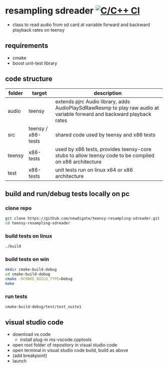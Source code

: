 # resampling sdreader [![C/C++ CI](https://github.com/newdigate/teensy-resampling-sdreader/workflows/C/C++%20CI/badge.svg) ](https://github.com/newdigate/teensy-resampling-sdreader/actions)
* class to read audio from sd card at variable forward and backward playback rates on teensy  

## requirements
  * cmake 
  * boost unit-test library 
## code structure

| folder | target             | description                                                                                                            |
|--------|--------------------|------------------------------------------------------------------------------------------------------------------------|
| audio  | teensy             | extends pjrc Audio library, adds AudioPlaySdRawResmp to play raw audio at variable forward and backward playback rates |
| src    | teensy / x86-tests | shared code used by teensy and x86 tests                                                                               |
| teensy | x86-tests          | used by x86 tests, provides teensy-core stubs to allow teensy code to be compiled on x86 architecture                  |
| test   | x86-tests          | unit tests run on linux x64 or x86 architecture                                                                        |
  
## build and run/debug tests locally on pc
### clone repo
``` sh
git clone https://github.com/newdigate/teensy-resampling-sdreader.git
cd teensy-resampling-sdreader
```
### build tests on linux
``` sh
./build
```
### build tests on win
``` sh
mkdir cmake-build-debug
cd cmake-build-debug
cmake -DCMAKE_BUILD_TYPE=Debug
make
```
### run tests
```
cmake-build-debug/test/test_suite1
```

## visual studio code
  * download vs code
    * install plug-in ms-vscode.cpptools
  * open root folder of repository in visual studio code
  * open terminal in visual studio code build, build as above
  * (add breakpoint)
  * launch
